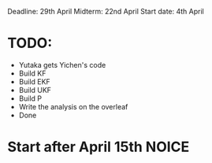 Deadline: 29th April
Midterm: 22nd April
Start date: 4th April

# TODO: 
- Yutaka gets Yichen's code
- Build KF
- Build EKF
- Build UKF
- Build P
- Write the analysis on the overleaf
- Done

# Start after April 15th NOICE

